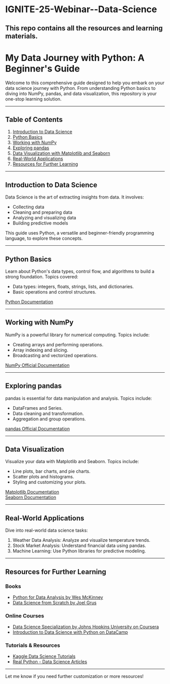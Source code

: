 # IGNITE-25-Webinar--Data-Science
This repo contains all the resources and learning materials. 
---

# **My Data Journey with Python: A Beginner's Guide**

Welcome to this comprehensive guide designed to help you embark on your data science journey with Python. From understanding Python basics to diving into NumPy, pandas, and data visualization, this repository is your one-stop learning solution.  

---

## **Table of Contents**  

1. [Introduction to Data Science](#introduction-to-data-science)  
2. [Python Basics](#python-basics)  
3. [Working with NumPy](#working-with-numpy)  
4. [Exploring pandas](#exploring-pandas)  
5. [Data Visualization with Matplotlib and Seaborn](#data-visualization)  
6. [Real-World Applications](#real-world-applications)  
7. [Resources for Further Learning](#resources-for-further-learning)  

---

## **Introduction to Data Science**  

Data Science is the art of extracting insights from data. It involves:  
- Collecting data  
- Cleaning and preparing data  
- Analyzing and visualizing data  
- Building predictive models  

This guide uses Python, a versatile and beginner-friendly programming language, to explore these concepts.  

---

## **Python Basics**  

Learn about Python's data types, control flow, and algorithms to build a strong foundation. Topics covered:  
- Data types: integers, floats, strings, lists, and dictionaries.  
- Basic operations and control structures.  

[Python Documentation](https://docs.python.org/3/)  

---

## **Working with NumPy**  

NumPy is a powerful library for numerical computing. Topics include:  
- Creating arrays and performing operations.  
- Array indexing and slicing.  
- Broadcasting and vectorized operations.  

[NumPy Official Documentation](https://numpy.org/doc/stable/)  

---

## **Exploring pandas**  

pandas is essential for data manipulation and analysis. Topics include:  
- DataFrames and Series.  
- Data cleaning and transformation.  
- Aggregation and group operations.  

[pandas Official Documentation](https://pandas.pydata.org/docs/)  

---

## **Data Visualization**  

Visualize your data with Matplotlib and Seaborn. Topics include:  
- Line plots, bar charts, and pie charts.  
- Scatter plots and histograms.  
- Styling and customizing your plots.  

[Matplotlib Documentation](https://matplotlib.org/stable/contents.html)  
[Seaborn Documentation](https://seaborn.pydata.org/)  

---

## **Real-World Applications**  

Dive into real-world data science tasks:  
1. Weather Data Analysis: Analyze and visualize temperature trends.  
2. Stock Market Analysis: Understand financial data using pandas.  
3. Machine Learning: Use Python libraries for predictive modeling.  

---

## **Resources for Further Learning**  

### **Books**  
- [Python for Data Analysis by Wes McKinney](https://www.oreilly.com/library/view/python-for-data/9781491957653/)  
- [Data Science from Scratch by Joel Grus](https://www.oreilly.com/library/view/data-science-from/9781491910392/)  

### **Online Courses**  
- [Data Science Specialization by Johns Hopkins University on Coursera](https://www.coursera.org/specializations/jhu-data-science)  
- [Introduction to Data Science with Python on DataCamp](https://www.datacamp.com/courses/intro-to-data-science-in-python)  

### **Tutorials & Resources**  
- [Kaggle Data Science Tutorials](https://www.kaggle.com/learn/data-science)  
- [Real Python - Data Science Articles](https://realpython.com/data-science/)

---

Let me know if you need further customization or more resources!
